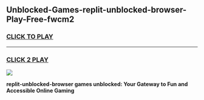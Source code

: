 
## Unblocked-Games-replit-unblocked-browser-Play-Free-fwcm2
<h3>
<a href="https://premium76.site?title=replit-unblocked-browser&ref=23A">CLICK TO PLAY</a></h3>
<hr>

<h3>
<a href="https://premium76.site?title=replit-unblocked-browser&ref=23A">CLICK 2 PLAY</a>
  
</h3>

<a href="https://premium76.site?title=replit-unblocked-browser&ref=23A"><img src="https://clearcache.store/games.png"></a>


**replit-unblocked-browser games unblocked: Your Gateway to Fun and Accessible Online Gaming**
